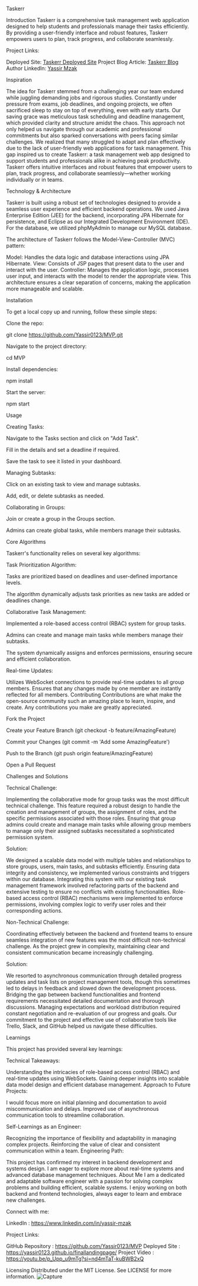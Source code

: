 Taskerr

Introduction
Taskerr is a comprehensive task management web application designed to help students and professionals manage their tasks efficiently. By providing a user-friendly interface and robust features, Taskerr empowers users to plan, track progress, and collaborate seamlessly.

Project Links:

Deployed Site: [Taskerr Deployed Site](https://yassir0123.github.io/finallandingpage/ )
Project Blog Article: [Taskerr Blog](https://taskerrproject.blogspot.com/2024/07/taskerr.html)
Author LinkedIn: [Yassir Mzak](https://www.linkedin.com/in/yassir-mzak)

Inspiration

The idea for Taskerr stemmed from a challenging year our team endured while juggling demanding jobs and rigorous studies. Constantly under pressure from exams, job deadlines, and ongoing projects, we often sacrificed sleep to stay on top of everything, even with early starts. Our saving grace was meticulous task scheduling and deadline management, which provided clarity and structure amidst the chaos. This approach not only helped us navigate through our academic and professional commitments but also sparked conversations with peers facing similar challenges. We realized that many struggled to adapt and plan effectively due to the lack of user-friendly web applications for task management. This gap inspired us to create Taskerr: a task management web app designed to support students and professionals alike in achieving peak productivity. Taskerr offers intuitive interfaces and robust features that empower users to plan, track progress, and collaborate seamlessly—whether working individually or in teams.

Technology & Architecture

Taskerr is built using a robust set of technologies designed to provide a seamless user experience and efficient backend operations. We used Java Enterprise Edition (JEE) for the backend, incorporating JPA Hibernate for persistence, and Eclipse as our Integrated Development Environment (IDE). For the database, we utilized phpMyAdmin to manage our MySQL database.

The architecture of Taskerr follows the Model-View-Controller (MVC) pattern:

Model: Handles the data logic and database interactions using JPA Hibernate.
View: Consists of JSP pages that present data to the user and interact with the user.
Controller: Manages the application logic, processes user input, and interacts with the model to render the appropriate view.
This architecture ensures a clear separation of concerns, making the application more manageable and scalable.

Installation

To get a local copy up and running, follow these simple steps:

Clone the repo:

git clone https://github.com/Yassir0123/MVP.git

Navigate to the project directory:

cd MVP

Install dependencies:

npm install

Start the server:

npm start

Usage

Creating Tasks:

Navigate to the Tasks section and click on "Add Task".

Fill in the details and set a deadline if required.

Save the task to see it listed in your dashboard.

Managing Subtasks:

Click on an existing task to view and manage subtasks.

Add, edit, or delete subtasks as needed.

Collaborating in Groups:

Join or create a group in the Groups section.

Admins can create global tasks, while members manage their subtasks.

Core Algorithms

Taskerr's functionality relies on several key algorithms:

Task Prioritization Algorithm:


Tasks are prioritized based on deadlines and user-defined importance levels.

The algorithm dynamically adjusts task priorities as new tasks are added or deadlines change.

Collaborative Task Management:


Implemented a role-based access control (RBAC) system for group tasks.

Admins can create and manage main tasks while members manage their subtasks.

The system dynamically assigns and enforces permissions, ensuring secure and efficient collaboration.

Real-time Updates:

Utilizes WebSocket connections to provide real-time updates to all group members.
Ensures that any changes made by one member are instantly reflected for all members.
Contributing
Contributions are what make the open-source community such an amazing place to learn, inspire, and create. Any contributions you make are greatly appreciated.


Fork the Project

Create your Feature Branch (git checkout -b feature/AmazingFeature)

Commit your Changes (git commit -m 'Add some AmazingFeature')

Push to the Branch (git push origin feature/AmazingFeature)

Open a Pull Request

Challenges and Solutions

Technical Challenge:

Implementing the collaborative mode for group tasks was the most difficult technical challenge. This feature required a robust design to handle the creation and management of groups, the assignment of roles, and the specific permissions associated with those roles. Ensuring that group admins could create and manage main tasks while allowing group members to manage only their assigned subtasks necessitated a sophisticated permission system.

Solution:

We designed a scalable data model with multiple tables and relationships to store groups, users, main tasks, and subtasks efficiently. Ensuring data integrity and consistency, we implemented various constraints and triggers within our database. Integrating this system with our existing task management framework involved refactoring parts of the backend and extensive testing to ensure no conflicts with existing functionalities. Role-based access control (RBAC) mechanisms were implemented to enforce permissions, involving complex logic to verify user roles and their corresponding actions.

Non-Technical Challenge:

Coordinating effectively between the backend and frontend teams to ensure seamless integration of new features was the most difficult non-technical challenge. As the project grew in complexity, maintaining clear and consistent communication became increasingly challenging.

Solution:

We resorted to asynchronous communication through detailed progress updates and task lists on project management tools, though this sometimes led to delays in feedback and slowed down the development process. Bridging the gap between backend functionalities and frontend requirements necessitated detailed documentation and thorough discussions. Managing expectations and workload distribution required constant negotiation and re-evaluation of our progress and goals. Our commitment to the project and effective use of collaborative tools like Trello, Slack, and GitHub helped us navigate these difficulties.

Learnings

This project has provided several key learnings:

Technical Takeaways:

Understanding the intricacies of role-based access control (RBAC) and real-time updates using WebSockets.
Gaining deeper insights into scalable data model design and efficient database management.
Approach to Future Projects:

I would focus more on initial planning and documentation to avoid miscommunication and delays.
Improved use of asynchronous communication tools to streamline collaboration.

Self-Learnings as an Engineer:

Recognizing the importance of flexibility and adaptability in managing complex projects.
Reinforcing the value of clear and consistent communication within a team.
Engineering Path:

This project has confirmed my interest in backend development and systems design.
I am eager to explore more about real-time systems and advanced database management techniques.
About Me
I am a dedicated and adaptable software engineer with a passion for solving complex problems and building efficient, scalable systems. I enjoy working on both backend and frontend technologies, always eager to learn and embrace new challenges.

Connect with me:

LinkedIn : https://www.linkedin.com/in/yassir-mzak

Project Links:

GitHub Repository : https://github.com/Yassir0123/MVP
Deployed Site : https://yassir0123.github.io/finallandingpage/
Project Video : https://youtu.be/p_Upp_u9mTg?si=nd4mTaT-kuBWB2xQ

Licensing
Distributed under the MIT License. See LICENSE for more information.
![Capture](https://github.com/Yassir0123/MVP/assets/121339866/28aedbd1-10d9-480b-ba6d-2320b1d9bb06)
